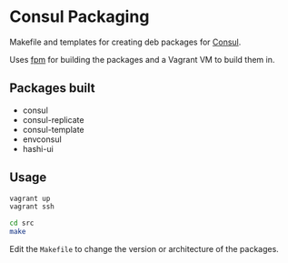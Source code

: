 Consul Packaging
================
Makefile and templates for creating deb packages for [Consul](https://consul.io).

Uses [fpm](https://github.com/jordansissel/fpm) for building the packages and a Vagrant VM to build them in.

Packages built
--------------

- consul
- consul-replicate
- consul-template
- envconsul
- hashi-ui

Usage
-----

```bash
vagrant up
vagrant ssh

cd src
make
```

Edit the ``Makefile`` to change the version or architecture of the packages.
